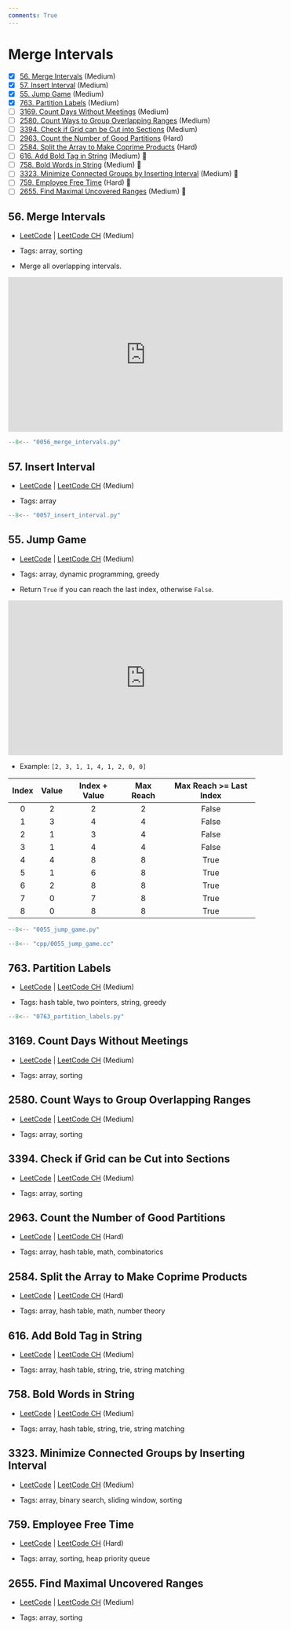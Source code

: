 ```yaml
---
comments: True
---
```


# Merge Intervals

- [x] [56. Merge Intervals](https://leetcode.cn/problems/merge-intervals/) (Medium)
- [x] [57. Insert Interval](https://leetcode.cn/problems/insert-interval/) (Medium)
- [x] [55. Jump Game](https://leetcode.cn/problems/jump-game/) (Medium)
- [x] [763. Partition Labels](https://leetcode.cn/problems/partition-labels/) (Medium)
- [ ] [3169. Count Days Without Meetings](https://leetcode.cn/problems/count-days-without-meetings/) (Medium)
- [ ] [2580. Count Ways to Group Overlapping Ranges](https://leetcode.cn/problems/count-ways-to-group-overlapping-ranges/) (Medium)
- [ ] [3394. Check if Grid can be Cut into Sections](https://leetcode.cn/problems/check-if-grid-can-be-cut-into-sections/) (Medium)
- [ ] [2963. Count the Number of Good Partitions](https://leetcode.cn/problems/count-the-number-of-good-partitions/) (Hard)
- [ ] [2584. Split the Array to Make Coprime Products](https://leetcode.cn/problems/split-the-array-to-make-coprime-products/) (Hard)
- [ ] [616. Add Bold Tag in String](https://leetcode.cn/problems/add-bold-tag-in-string/) (Medium) 👑
- [ ] [758. Bold Words in String](https://leetcode.cn/problems/bold-words-in-string/) (Medium) 👑
- [ ] [3323. Minimize Connected Groups by Inserting Interval](https://leetcode.cn/problems/minimize-connected-groups-by-inserting-interval/) (Medium) 👑
- [ ] [759. Employee Free Time](https://leetcode.cn/problems/employee-free-time/) (Hard) 👑
- [ ] [2655. Find Maximal Uncovered Ranges](https://leetcode.cn/problems/find-maximal-uncovered-ranges/) (Medium) 👑

## 56. Merge Intervals

-   [LeetCode](https://leetcode.com/problems/merge-intervals/) | [LeetCode CH](https://leetcode.cn/problems/merge-intervals/) (Medium)

-   Tags: array, sorting
-   Merge all overlapping intervals.

<iframe width="560" height="315" src="https://www.youtube.com/embed/44H3cEC2fFM?si=J-Jr_Fg2eDse3-de" title="YouTube video player" frameborder="0" allow="accelerometer; autoplay; clipboard-write; encrypted-media; gyroscope; picture-in-picture; web-share" referrerpolicy="strict-origin-when-cross-origin" allowfullscreen></iframe>

```python title="56. Merge Intervals - Python Solution"
--8<-- "0056_merge_intervals.py"
```

## 57. Insert Interval

-   [LeetCode](https://leetcode.com/problems/insert-interval/) | [LeetCode CH](https://leetcode.cn/problems/insert-interval/) (Medium)

-   Tags: array

```python title="57. Insert Interval - Python Solution"
--8<-- "0057_insert_interval.py"
```

## 55. Jump Game

-   [LeetCode](https://leetcode.com/problems/jump-game/) | [LeetCode CH](https://leetcode.cn/problems/jump-game/) (Medium)

-   Tags: array, dynamic programming, greedy
-   Return `True` if you can reach the last index, otherwise `False`.

<iframe width="560" height="315" src="https://www.youtube.com/embed/Yan0cv2cLy8?si=musT5NViPicljg7x" title="YouTube video player" frameborder="0" allow="accelerometer; autoplay; clipboard-write; encrypted-media; gyroscope; picture-in-picture; web-share" referrerpolicy="strict-origin-when-cross-origin" allowfullscreen></iframe>

-   Example: `[2, 3, 1, 1, 4, 1, 2, 0, 0]`

| Index | Value | Index + Value | Max Reach | Max Reach >= Last Index |
| :---: | :---: | :-----------: | :-------: | :---------------------: |
|   0   |   2   |       2       |     2     |          False          |
|   1   |   3   |       4       |     4     |          False          |
|   2   |   1   |       3       |     4     |          False          |
|   3   |   1   |       4       |     4     |          False          |
|   4   |   4   |       8       |     8     |          True           |
|   5   |   1   |       6       |     8     |          True           |
|   6   |   2   |       8       |     8     |          True           |
|   7   |   0   |       7       |     8     |          True           |
|   8   |   0   |       8       |     8     |          True           |

```python title="55. Jump Game - Python Solution"
--8<-- "0055_jump_game.py"
```

```cpp title="55. Jump Game - C++ Solution"
--8<-- "cpp/0055_jump_game.cc"
```

## 763. Partition Labels

-   [LeetCode](https://leetcode.com/problems/partition-labels/) | [LeetCode CH](https://leetcode.cn/problems/partition-labels/) (Medium)

-   Tags: hash table, two pointers, string, greedy

```python title="763. Partition Labels - Python Solution"
--8<-- "0763_partition_labels.py"
```

## 3169. Count Days Without Meetings

-   [LeetCode](https://leetcode.com/problems/count-days-without-meetings/) | [LeetCode CH](https://leetcode.cn/problems/count-days-without-meetings/) (Medium)

-   Tags: array, sorting

## 2580. Count Ways to Group Overlapping Ranges

-   [LeetCode](https://leetcode.com/problems/count-ways-to-group-overlapping-ranges/) | [LeetCode CH](https://leetcode.cn/problems/count-ways-to-group-overlapping-ranges/) (Medium)

-   Tags: array, sorting

## 3394. Check if Grid can be Cut into Sections

-   [LeetCode](https://leetcode.com/problems/check-if-grid-can-be-cut-into-sections/) | [LeetCode CH](https://leetcode.cn/problems/check-if-grid-can-be-cut-into-sections/) (Medium)

-   Tags: array, sorting

## 2963. Count the Number of Good Partitions

-   [LeetCode](https://leetcode.com/problems/count-the-number-of-good-partitions/) | [LeetCode CH](https://leetcode.cn/problems/count-the-number-of-good-partitions/) (Hard)

-   Tags: array, hash table, math, combinatorics

## 2584. Split the Array to Make Coprime Products

-   [LeetCode](https://leetcode.com/problems/split-the-array-to-make-coprime-products/) | [LeetCode CH](https://leetcode.cn/problems/split-the-array-to-make-coprime-products/) (Hard)

-   Tags: array, hash table, math, number theory

## 616. Add Bold Tag in String

-   [LeetCode](https://leetcode.com/problems/add-bold-tag-in-string/) | [LeetCode CH](https://leetcode.cn/problems/add-bold-tag-in-string/) (Medium)

-   Tags: array, hash table, string, trie, string matching

## 758. Bold Words in String

-   [LeetCode](https://leetcode.com/problems/bold-words-in-string/) | [LeetCode CH](https://leetcode.cn/problems/bold-words-in-string/) (Medium)

-   Tags: array, hash table, string, trie, string matching

## 3323. Minimize Connected Groups by Inserting Interval

-   [LeetCode](https://leetcode.com/problems/minimize-connected-groups-by-inserting-interval/) | [LeetCode CH](https://leetcode.cn/problems/minimize-connected-groups-by-inserting-interval/) (Medium)

-   Tags: array, binary search, sliding window, sorting

## 759. Employee Free Time

-   [LeetCode](https://leetcode.com/problems/employee-free-time/) | [LeetCode CH](https://leetcode.cn/problems/employee-free-time/) (Hard)

-   Tags: array, sorting, heap priority queue

## 2655. Find Maximal Uncovered Ranges

-   [LeetCode](https://leetcode.com/problems/find-maximal-uncovered-ranges/) | [LeetCode CH](https://leetcode.cn/problems/find-maximal-uncovered-ranges/) (Medium)

-   Tags: array, sorting
